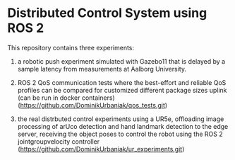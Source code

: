 # Distributed Control System using ROS 2 

This repository contains three experiments:

1) a robotic push experiment simulated with Gazebo11 that is delayed by a sample latency from measurements at Aalborg University.
   
2) ROS 2 QoS communication tests where the best-effort and reliable QoS profiles can be compared for customized different package sizes uplink (can be run in docker containers) (https://github.com/DominikUrbaniak/qos_tests.git)

3) the real distrbuted control experiments using a UR5e, offloading image processing of arUco detection and hand landmark detection to the edge server, receiving the object poses to control the robot using the ROS 2 jointgroupvelocity controller (https://github.com/DominikUrbaniak/ur_experiments.git)
